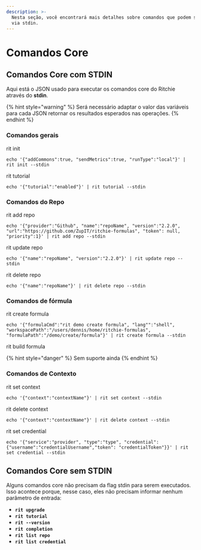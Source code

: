 ```yaml
---
description: >-
  Nesta seção, você encontrará mais detalhes sobre comandos que podem ser usados
  via stdin.
---
```


# Comandos Core

## Comandos Core com STDIN

Aqui está o JSON usado para executar os comandos core do Ritchie através do **stdin**.

{% hint style="warning" %}
Será necessário adaptar o valor das variáveis para cada JSON retornar os resultados esperados nas operações. 
{% endhint %}

### Comandos gerais

rit init

```text
echo '{"addCommons":true, "sendMetrics":true, "runType":"local"}' | rit init --stdin
```

rit tutorial

```text
echo '{"tutorial":"enabled"}' | rit tutorial --stdin
```

### Comandos do Repo

rit add repo

```text
echo '{"provider":"Github", "name":"repoName", "version":"2.2.0", "url":"https://github.com/ZupIT/ritchie-formulas", "token": null, "priority":1}' | rit add repo --stdin
```

rit update repo

```text
echo '{"name":"repoName", "version":"2.2.0"}' | rit update repo --stdin
```

rit delete repo

```text
echo '{"name":"repoName"}' | rit delete repo --stdin
```

### Comandos de fórmula

rit create formula

```text
echo '{"formulaCmd":"rit demo create formula", "lang"":"shell", "workspacePath":"/users/dennis/home/ritchie-formulas", "formulaPath":"/demo/create/formula"}' | rit create formula --stdin
```

rit build formula 

{% hint style="danger" %}
Sem suporte ainda
{% endhint %}

### Comandos de Contexto 

rit set context

```text
echo '{"context":"contextName"}' | rit set context --stdin
```

rit delete context

```text
echo '{"context":"contextName"}' | rit delete context --stdin
```

rit set credential

```text
echo '{"service":"provider", "type":"type", "credential": {"username":"credentialUsername","token": "credentialToken"}}' | rit set credential --stdin
```

## Comandos Core sem STDIN

Alguns comandos core não precisam da flag stdin para serem executados. Isso acontece porque, nesse caso, eles não precisam informar nenhum parâmetro de entrada:

* **`rit upgrade`**
* **`rit tutorial`**
* **`rit --version`**
* **`rit completion`**
* **`rit list repo`**
* **`rit list credential`**


